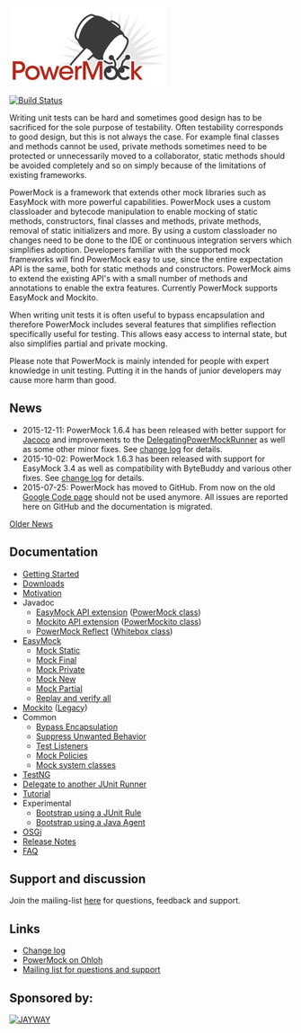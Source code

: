 ![PowerMock](powermock.png)

[![Build Status](https://travis-ci.org/jayway/powermock.svg)](https://travis-ci.org/jayway/powermock)

Writing unit tests can be hard and sometimes good design has to be sacrificed for the sole purpose of testability. Often testability corresponds to good design, but this is not always the case. For example final classes and methods cannot be used, private methods sometimes need to be protected or unnecessarily moved to a collaborator, static methods should be avoided completely and so on simply because of the limitations of existing frameworks.

PowerMock is a framework that extends other mock libraries such as EasyMock with more powerful capabilities. PowerMock uses a custom classloader and bytecode manipulation to enable mocking of static methods, constructors, final classes and methods, private methods, removal of static initializers and more. By using a custom classloader no changes need to be done to the IDE or continuous integration servers which simplifies adoption. Developers familiar with the supported mock frameworks will find PowerMock easy to use, since the entire expectation API is the same, both for static methods and constructors. PowerMock aims to extend the existing API's with a small number of methods and annotations to enable the extra features. Currently PowerMock supports EasyMock and Mockito.

When writing unit tests it is often useful to bypass encapsulation and therefore PowerMock includes several features that simplifies reflection specifically useful for testing. This allows easy access to internal state, but also simplifies partial and private mocking.

Please note that PowerMock is mainly intended for people with expert knowledge in unit testing. Putting it in the hands of junior developers may cause more harm than good.

## News
* 2015-12-11: PowerMock 1.6.4 has been released with better support for [Jacoco](http://eclemma.org/jacoco/) and improvements to the [DelegatingPowerMockRunner](https://github.com/jayway/powermock/wiki/JUnit_Delegating_Runner) as well as some other minor fixes. See [change log](https://raw.githubusercontent.com/jayway/powermock/master/changelog.txt) for details.
* 2015-10-02: PowerMock 1.6.3 has been released with support for EasyMock 3.4 as well as compatibility with ByteBuddy and various other fixes. See [change log](https://raw.githubusercontent.com/jayway/powermock/master/changelog.txt) for details.
* 2015-07-25: PowerMock has moved to GitHub. From now on the old <a href="https://code.google.com/p/powermock/">Google Code page</a> should not be used anymore. All issues are reported here on GitHub and the documentation is migrated.

[Older News](https://github.com/jayway/powermock/wiki/OldNews)

## Documentation
* [Getting Started](https://github.com/jayway/powermock/wiki/GettingStarted)
* [Downloads](https://github.com/jayway/powermock/wiki/Downloads)
* [Motivation](https://github.com/jayway/powermock/wiki/Motivation)
* Javadoc
  * [EasyMock API extension](http://www.javadoc.io/doc/org.powermock/powermock-api-easymock/1.6.4) ([PowerMock class](http://static.javadoc.io/org.powermock/powermock-api-easymock/1.6.4/org/powermock/api/easymock/PowerMock.html))
  * [Mockito API extension](http://www.javadoc.io/doc/org.powermock/powermock-api-mockito/1.6.4) ([PowerMockito class](http://static.javadoc.io/org.powermock/powermock-api-mockito/1.6.4/org/powermock/api/mockito/PowerMockito.html))
  * [PowerMock Reflect](http://www.javadoc.io/doc/org.powermock/powermock-reflect/1.6.4) ([Whitebox class](http://static.javadoc.io/org.powermock/powermock-reflect/1.6.4/org/powermock/reflect/Whitebox.html))
* [EasyMock](https://github.com/jayway/powermock/wiki/EasyMock)
  * [Mock Static](https://github.com/jayway/powermock/wiki/MockStatic)
  * [Mock Final](https://github.com/jayway/powermock/wiki/MockFinal)
  * [Mock Private](https://github.com/jayway/powermock/wiki/MockPrivate)
  * [Mock New](https://github.com/jayway/powermock/wiki/MockConstructor)
  * [Mock Partial](https://github.com/jayway/powermock/wiki/MockPartial)
  * [Replay and verify all](https://github.com/jayway/powermock/wiki/ReplayAllAndVerifyAll)
* [Mockito](https://github.com/jayway/powermock/wiki/MockitoUsage) ([Legacy](https://github.com/jayway/powermock/wiki/MockitoUsage_Legacy))
* Common
  * [Bypass Encapsulation](https://github.com/jayway/powermock/wiki/BypassEncapsulation)
  * [Suppress Unwanted Behavior](https://github.com/jayway/powermock/wiki/SuppressUnwantedBehavior)
  * [Test Listeners](https://github.com/jayway/powermock/wiki/TestListeners)
  * [Mock Policies](https://github.com/jayway/powermock/wiki/MockPolicies)
  * [Mock system classes](https://github.com/jayway/powermock/wiki/MockSystem)
* [TestNG](https://github.com/jayway/powermock/wiki/TestNG_usage)
* [Delegate to another JUnit Runner](https://github.com/jayway/powermock/wiki/JUnit_Delegating_Runner)
* [Tutorial](https://github.com/jayway/powermock/wiki/PowerMock_tutorial)
* Experimental
  * [Bootstrap using a JUnit Rule](https://github.com/jayway/powermock/wiki/PowerMockRule)
  * [Bootstrap using a Java Agent](https://github.com/jayway/powermock/wiki/PowerMockAgent)
* [OSGi](https://github.com/jayway/powermock/wiki/osgi)
* [Release Notes](https://github.com/jayway/powermock/wiki/ReleaseNotes)
* [FAQ](https://github.com/jayway/powermock/wiki/FAQ) 

## Support and discussion
Join the mailing-list [here](http://groups.google.com/group/powermock) for questions, feedback and support.

## Links
* [Change log](https://raw.githubusercontent.com/jayway/powermock/master/changelog.txt)
* [PowerMock on Ohloh](http://www.ohloh.net/p/powermock/)
* [Mailing list for questions and support](http://groups.google.com/group/powermock)
 
## Sponsored by:
[![JAYWAY](http://www.arctiquator.com/oppenkallkod/assets/images/jayway_logo.png)](http://www.jayway.com/)

